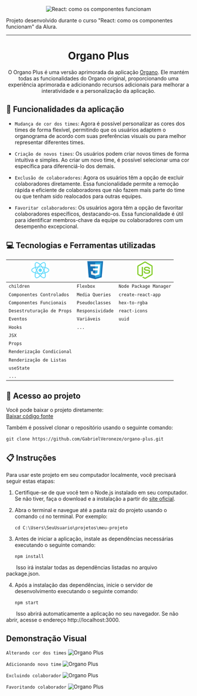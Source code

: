 <p align="center"> <img src="https://imgur.com/KuVvd8J.png" alt="React: como os componentes funcionam"> </p>
<p>Projeto desenvolvido durante o curso "React: como os componentes funcionam" da Alura.</p>

<hr>

<h1 align="center">Organo Plus</h1>
<p align="center">O Organo Plus é uma versão aprimorada da aplicação <a href="https://github.com/GabrielVeroneze/organo">Organo</a>. Ele mantém todas as funcionalidades do Organo original, proporcionando uma experiência aprimorada e adicionando recursos adicionais para melhorar a interatividade e a personalização da aplicação.</p>

## :hammer: Funcionalidades da aplicação

- `Mudança de cor dos times`: Agora é possível personalizar as cores dos times de forma flexível, permitindo que os usuários adaptem o organograma de acordo com suas preferências visuais ou para melhor representar diferentes times.

- `Criação de novos times`: Os usuários podem criar novos times de forma intuitiva e simples. Ao criar um novo time, é possível selecionar uma cor específica para diferenciá-lo dos demais.

- `Exclusão de colaboradores`: Agora os usuários têm a opção de excluir colaboradores diretamente. Essa funcionalidade permite a remoção rápida e eficiente de colaboradores que não fazem mais parte do time ou que tenham sido realocados para outras equipes.

- `Favoritar colaboradores`: Os usuários agora têm a opção de favoritar colaboradores específicos, destacando-os. Essa funcionalidade é útil para identificar membros-chave da equipe ou colaboradores com um desempenho excepcional.

## :computer: Tecnologias e Ferramentas utilizadas

<img height="50px" src="https://raw.githubusercontent.com/devicons/devicon/master/icons/react/react-original.svg"> | <img height="50px" src="https://raw.githubusercontent.com/devicons/devicon/master/icons/css3/css3-original.svg"> | <img height="50px" src="https://raw.githubusercontent.com/devicons/devicon/master/icons/nodejs/nodejs-original.svg">
 ------------------------- | ---------------- | ----------------------
`children`                 | `Flexbox`        | `Node Package Manager`
`Componentes Controlados`  | `Media Queries`  | `create-react-app`
`Componentes Funcionais`   | `Pseudoclasses`  | `hex-to-rgba`
`Desestruturação de Props` | `Responsividade` | `react-icons`
`Eventos`                  | `Variáveis`      | `uuid`
`Hooks`                    | `...`            |
`JSX`                      |                  |
`Props`                    |                  |
`Renderização Condicional` |                  |
`Renderização de Listas`   |                  |
`useState`                 |                  |
`...`                      |                  |

## :open_file_folder: Acesso ao projeto
Você pode baixar o projeto diretamente:  
[Baixar código fonte](https://github.com/GabrielVeroneze/organo-plus/archive/refs/heads/master.zip)

Também é possível clonar o repositório usando o seguinte comando:
```
git clone https://github.com/GabrielVeroneze/organo-plus.git
```

## :clipboard: Instruções
Para usar este projeto em seu computador localmente, você precisará seguir estas etapas:

1. Certifique-se de que você tem o Node.js instalado em seu computador. Se não tiver, faça o download e a instalação a partir do [site oficial](https://nodejs.org/).

2. Abra o terminal e navegue até a pasta raiz do projeto usando o comando `cd` no terminal. Por exemplo:
   ```
   cd C:\Users\SeuUsuario\projetos\meu-projeto
   ```
3. Antes de iniciar a aplicação, instale as dependências necessárias executando o seguinte comando:
   ```
   npm install
   ```
&nbsp; &nbsp; &nbsp; &nbsp;Isso irá instalar todas as dependências listadas no arquivo package.json.

4. Após a instalação das dependências, inicie o servidor de desenvolvimento executando o seguinte comando:
   ```
   npm start
   ```
&nbsp; &nbsp; &nbsp; &nbsp;Isso abrirá automaticamente a aplicação no seu navegador. Se não abrir, acesse o endereço http://localhost:3000.
<br>

## Demonstração Visual
`Alterando cor dos times`
![Organo Plus](https://imgur.com/OJuw0pg.gif)

`Adicionando novo time`
![Organo Plus](https://imgur.com/lN0XY5m.gif)

`Excluindo colaborador`
![Organo Plus](https://imgur.com/HLYf1ma.gif)

`Favoritando colaborador`
![Organo Plus](https://imgur.com/SCd2R4T.gif)